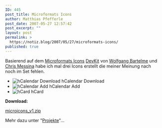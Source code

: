 ```yaml
---
ID: 445
post_title: Microformats Icons
author: Matthias Pfefferle
post_date: 2007-05-27 12:57:42
post_excerpt: ""
layout: post
permalink: >
  https://notiz.blog/2007/05/27/microformats-icons/
published: true
---
```

Basierend auf dem <a href="http://factoryjoe.com/projects/microformats-icons/">Microformats Icons</a> <a href="http://factoryjoe.com/projects/microformats-icons/files/mf_icon_devkit.zip">DevKit</a> von <a href="http://www.bartelme.at/journal/archive/microformats_icons">Wolfgang Bartelme</a> und <a href="http://factoryjoe.com/blog">Chris Messina</a> habe ich mal drei Icons erstellt die meiner Meinung nach noch im Set fehlen.

<ul>
<li><img src="http://farm1.static.flickr.com/247/515868619_ed9cda470a_o.png" alt="hCalendar Download" style="border: none;" /> hCalendar Download</li>
<li><img src="http://farm1.static.flickr.com/217/515843744_57bd70fdf5_o.png" alt="hCalendar Add" style="border: none;" /> hCalendar Add</li>
<li><img src="http://farm1.static.flickr.com/235/515843768_98956242a7_o.png" alt="hCard" style="border: none;" /> hCard</li>
</ul>

<strong>Download:</strong>
<div class="download"><a href='http://notiz.blog/wp-content/uploads/2007/05/microicons_v1.zip' title='Microformats Icons'>microicons_v1.zip</a></div>

Mehr dazu unter "<a href="http://notiz.blog/projects/microformats-icons/">Projekte</a>"...